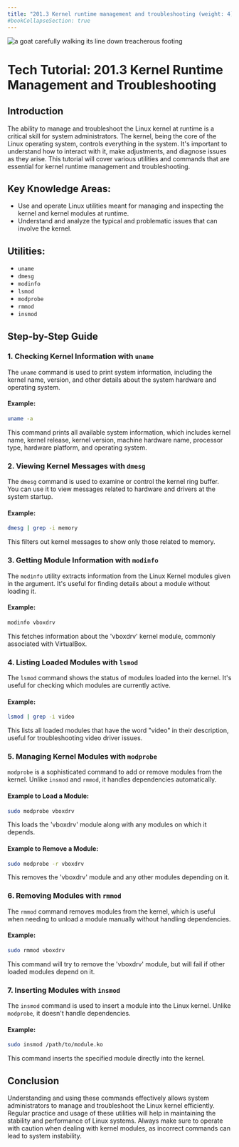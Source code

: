 ```yaml
---
title: "201.3 Kernel runtime management and troubleshooting (weight: 4)"
#bookCollapseSection: true
---
```


![a goat carefully walking its line down treacherous footing](/linux-troubleshooting-carefully-debugging-steps.png)

# Tech Tutorial: 201.3 Kernel Runtime Management and Troubleshooting

## Introduction

The ability to manage and troubleshoot the Linux kernel at runtime is a critical skill for system administrators. The kernel, being the core of the Linux operating system, controls everything in the system. It's important to understand how to interact with it, make adjustments, and diagnose issues as they arise. This tutorial will cover various utilities and commands that are essential for kernel runtime management and troubleshooting.

## Key Knowledge Areas:

- Use and operate Linux utilities meant for managing and inspecting the kernel and kernel modules at runtime.
- Understand and analyze the typical and problematic issues that can involve the kernel.

## Utilities:

- `uname`
- `dmesg`
- `modinfo`
- `lsmod`
- `modprobe`
- `rmmod`
- `insmod`

## Step-by-Step Guide

### 1. Checking Kernel Information with `uname`

The `uname` command is used to print system information, including the kernel name, version, and other details about the system hardware and operating system.

#### Example:

```bash
uname -a
```

This command prints all available system information, which includes kernel name, kernel release, kernel version, machine hardware name, processor type, hardware platform, and operating system.

### 2. Viewing Kernel Messages with `dmesg`

The `dmesg` command is used to examine or control the kernel ring buffer. You can use it to view messages related to hardware and drivers at the system startup.

#### Example:

```bash
dmesg | grep -i memory
```

This filters out kernel messages to show only those related to memory.

### 3. Getting Module Information with `modinfo`

The `modinfo` utility extracts information from the Linux Kernel modules given in the argument. It's useful for finding details about a module without loading it.

#### Example:

```bash
modinfo vboxdrv
```

This fetches information about the 'vboxdrv' kernel module, commonly associated with VirtualBox.

### 4. Listing Loaded Modules with `lsmod`

The `lsmod` command shows the status of modules loaded into the kernel. It's useful for checking which modules are currently active.

#### Example:

```bash
lsmod | grep -i video
```

This lists all loaded modules that have the word "video" in their description, useful for troubleshooting video driver issues.

### 5. Managing Kernel Modules with `modprobe`

`modprobe` is a sophisticated command to add or remove modules from the kernel. Unlike `insmod` and `rmmod`, it handles dependencies automatically.

#### Example to Load a Module:

```bash
sudo modprobe vboxdrv
```

This loads the 'vboxdrv' module along with any modules on which it depends.

#### Example to Remove a Module:

```bash
sudo modprobe -r vboxdrv
```

This removes the 'vboxdrv' module and any other modules depending on it.

### 6. Removing Modules with `rmmod`

The `rmmod` command removes modules from the kernel, which is useful when needing to unload a module manually without handling dependencies.

#### Example:

```bash
sudo rmmod vboxdrv
```

This command will try to remove the 'vboxdrv' module, but will fail if other loaded modules depend on it.

### 7. Inserting Modules with `insmod`

The `insmod` command is used to insert a module into the Linux kernel. Unlike `modprobe`, it doesn't handle dependencies.

#### Example:

```bash
sudo insmod /path/to/module.ko
```

This command inserts the specified module directly into the kernel.

## Conclusion

Understanding and using these commands effectively allows system administrators to manage and troubleshoot the Linux kernel efficiently. Regular practice and usage of these utilities will help in maintaining the stability and performance of Linux systems. Always make sure to operate with caution when dealing with kernel modules, as incorrect commands can lead to system instability.